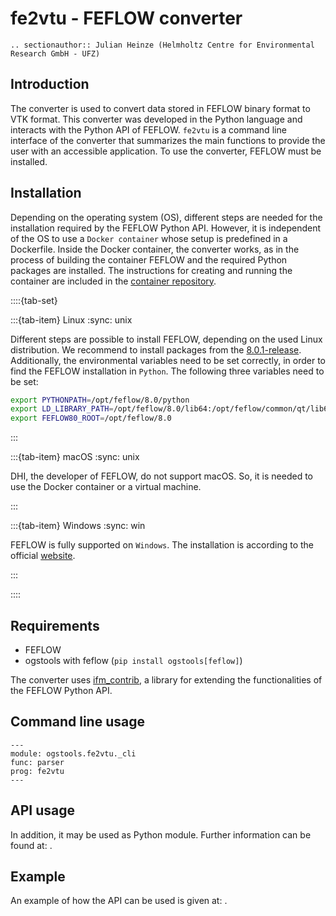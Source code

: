 # fe2vtu - FEFLOW converter

```{eval-rst}
.. sectionauthor:: Julian Heinze (Helmholtz Centre for Environmental Research GmbH - UFZ)
```

## Introduction

The converter is used to convert data stored in FEFLOW binary format to VTK format.
This converter was developed in the Python language and interacts with the Python API of FEFLOW.
`fe2vtu` is a command line interface of the converter that summarizes the main functions to provide the user with an accessible application.
To use the converter, FEFLOW must be installed.

## Installation

Depending on the operating system (OS), different steps are needed for the installation required by the FEFLOW Python API.
However, it is independent of the OS to use a `Docker container` whose setup is predefined in a Dockerfile.
Inside the Docker container, the converter works, as in the process of building the container FEFLOW and the required Python packages are installed.
The instructions for creating and running the container are included in the [container repository](https://gitlab.opengeosys.org/owf/first-project-phase/feflow-python-docker).

::::{tab-set}

:::{tab-item} Linux
:sync: unix

Different steps are possible to install FEFLOW, depending on the used Linux distribution.
We recommend to install packages from the [8.0.1-release](https://download.feflow.com/download/FEFLOW/linux/8.0/u01/deb22/).
Additionally, the environmental variables need to be set correctly, in order to find the FEFLOW installation in `Python`.
The following three variables need to be set:

```bash
export PYTHONPATH=/opt/feflow/8.0/python
export LD_LIBRARY_PATH=/opt/feflow/8.0/lib64:/opt/feflow/common/qt/lib64:/opt/feflow/common/lib64
export FEFLOW80_ROOT=/opt/feflow/8.0
```

:::

:::{tab-item} macOS
:sync: unix

DHI, the developer of FEFLOW, do not support macOS.
So, it is needed to use the Docker container or a virtual machine.

:::

:::{tab-item} Windows
:sync: win

FEFLOW is fully supported on `Windows`.
The installation is according to the official [website](https://www.mikepoweredbydhi.com/).

:::

::::

## Requirements

- FEFLOW
- ogstools with feflow (`pip install ogstools[feflow]`)

The converter uses [ifm_contrib](https://github.com/red5alex/ifm_contrib), a library for extending the functionalities of the FEFLOW Python API.

## Command line usage

```{argparse}
---
module: ogstools.fe2vtu._cli
func: parser
prog: fe2vtu
---
```

## API usage

In addition, it may be used as Python module.
Further information can be found at: [](../reference/ogstools.fe2vtu).

## Example

An example of how the API can be used is given at: [](../auto_examples/howto_fe2vtu/index).
